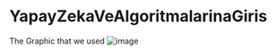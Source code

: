 # YapayZekaVeAlgoritmalarinaGiris

The Graphic that we used
![image](https://user-images.githubusercontent.com/102792446/220593338-e7649e54-d3ff-4871-9d4a-482b17c72c2f.png)

